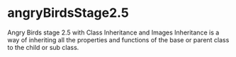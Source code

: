 # angryBirdsStage2.5
Angry Birds stage 2.5 with Class Inheritance and Images
Inheritance is a way of inheriting all the properties and functions of the base or parent class to the child or sub class. 
